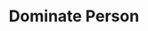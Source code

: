 ---
title: "Dominate Person"
index: "dominate-person"
permalink: /spells/dominate-person/
tags:
  - Spell
  - 5th Level
  - Enchantment
available_for:
  - Bard
  - Sorcerer
  - Wizard
level: "5th Level"
school: "Enchantment"
range: "60 ft"
comp:
  - V
  - S
duration: "1 Minute"
concentration: true
attack: "WIS Save"
description: |
  You attempt to beguile a humanoid that you can see within range. It must succeed on a wisdom saving throw or be charmed by you for the duration. If you or creatures that are friendly to you are fighting it, it has advantage on the saving throw.

  While the target is charmed, you have a telepathic link with it as long as the two of you are on the same plane of existence. You can use this telepathic link to issue commands to the creature while you are conscious (no action required), which it does its best to obey. You can specify a simple and general course of action, such as "Attack that creature," "Run over there," or "Fetch that object." If the creature completes the order and doesn't receive further direction from you, it defends and preserves itself to the best of its ability.

  You can use your action to take total and precise control of the target. Until the end of your next turn, the creature takes only the actions you choose, and doesn't do anything that you don't allow it to do. During this time you can also cause the creature to use a reaction, but this requires you to use your own reaction as well.

  Each time the target takes damage, it makes a new wisdom saving throw against the spell. If the saving throw succeeds, the spell ends.

  **At higher levels.** When you cast this spell using a 6th-level spell slot, the duration is concentration, up to 10 minutes. When you use a 7th-level spell slot, the duration is concentration, up to 1 hour. When you use a spell slot of 8th level or higher, the duration is concentration, up to 8 hours.
excerpt: "You attempt to beguile a humanoid that you can see within range."
source: "Basic Rules"
---